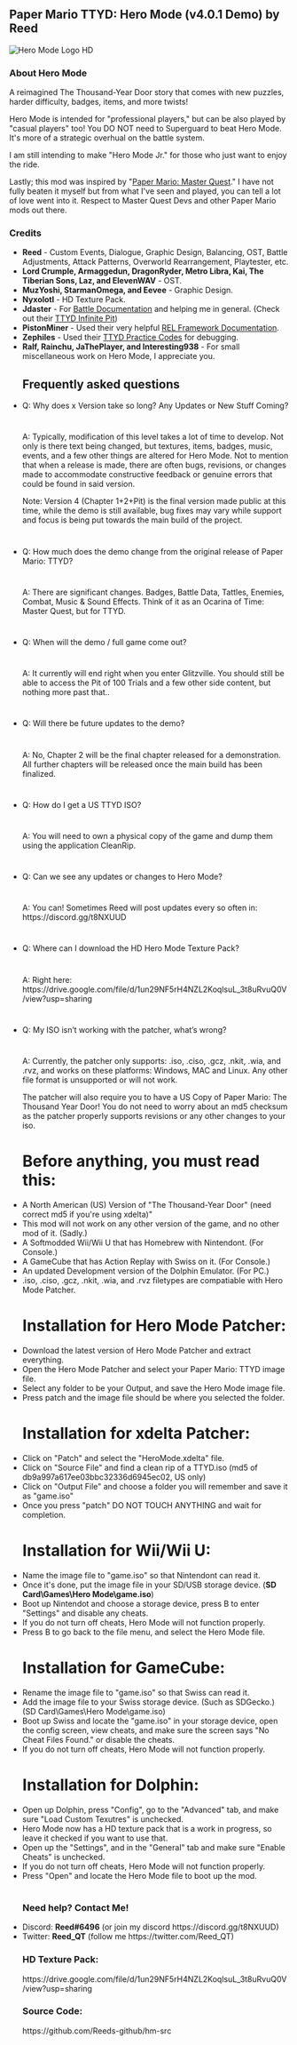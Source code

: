 <h2><b>Paper Mario TTYD: Hero Mode (v4.0.1 Demo) by Reed</b></font></h2>
<img src="https://github.com/Reeds-github/Hero-Mode/assets/73142432/3c242a7f-008e-428d-b5aa-db7da505a5ce.png" alt="Hero Mode Logo HD">

<h3><b>About Hero Mode</b></h3>

A reimagined The Thousand-Year Door story that comes with new puzzles,
harder difficulty, badges, items, and more twists!

Hero Mode is intended for "professional players," but can be also played by "casual players" too! 
You DO NOT need to Superguard to beat Hero Mode. It's more of a strategic overhual on the battle system.

I am still intending to make "Hero Mode Jr." for those who just want to enjoy the ride.

Lastly; this mod was inspired by "<a href="https://github.com/Brotenko/PMMasterQuest">Paper Mario: Master Quest</a>." I have not fully beaten it myself but from what I've seen and played, you can tell a lot of love went into it. Respect to Master Quest Devs and other Paper Mario mods out there.
<h3><b>Credits</b></h2>

<ul><li><b>Reed</b> - Custom Events, Dialogue, Graphic Design, Balancing, OST, Battle Adjustments, Attack Patterns, Overworld Rearrangement, Playtester, etc.</li>

<li><b>Lord Crumple, Armaggedun, DragonRyder, Metro Libra, Kai, The Tiberian Sons, Laz, and ElevenWAV</b> - OST.</li>
  
<li><b>MuzYoshi, StarmanOmega, and Eevee</b> - Graphic Design.</li>

<li><b>Nyxolotl</b> - HD Texture Pack.</li>
  
<li><b>Jdaster</b> - For <a href="https://github.com/jdaster64/ttyd-utils">Battle Documentation</a> and helping me in general. (Check out their <a href="https://github.com/jdaster64/ttyd-infinite-pit">TTYD Infinite Pit</a>)</li>  

<li><b>PistonMiner</b> - Used their very helpful <a href="https://github.com/PistonMiner/ttyd-tools">REL Framework Documentation</a>.</li>

<li><b>Zephiles</b> - Used their <a href="https://github.com/Zephiles/TTYD-Practice-Codes">TTYD Practice Codes</a> for debugging.</li>

<li><b>Ralf, Rainchu, JaThePlayer, and Interesting938</b> - For small miscellaneous work on Hero Mode, I appreciate you.</li>  


<h2>Frequently asked questions</h2>

<li>Q: Why does x Version take so long? Any Updates or New Stuff Coming?</li> 
<h1></h1>
A: Typically, modification of this level takes a lot of time to develop. Not only is there text being changed, but textures, items, badges, music, events, and a few other things are altered for Hero Mode. 
Not to mention that when a release is made, there are often bugs, revisions, or changes made to accommodate constructive feedback or genuine errors that could be found in said version. 

Note: Version 4 (Chapter 1+2+Pit) is the final version made public at this time, while the demo is still available, bug fixes may vary while support and focus is being put towards the main build of the project.
<h1></h1> 
<li>Q: How much does the demo change from the original release of Paper Mario: TTYD?</li>
<h1></h1>
A: There are significant changes. Badges, Battle Data, Tattles, Enemies, Combat, Music & Sound Effects. Think of it as an Ocarina of Time: Master Quest, but for TTYD.
<h1></h1>
<li>Q: When will the demo / full game come out?</li>
<h1></h1>
A: It currently will end right when you enter Glitzville. You should still be able to access the Pit of 100 Trials and a few other side content, but nothing more past that..
<h1></h1>
<li>Q: Will there be future updates to the demo?</li>
<h1></h1>
A: No, Chapter 2 will be the final chapter released for a demonstration. All further chapters will be released once the main build has been finalized. 
<h1></h1>
<li>Q: How do I get a US TTYD ISO?</li>
<h1></h1>
A: You will need to own a physical copy of the game and dump them using the application CleanRip.
<h1></h1>  
<li>Q: Can we see any updates or changes to Hero Mode?</li>
<h1></h1>
A: You can! Sometimes Reed will post updates every so often in: https://discord.gg/t8NXUUD 
<h1></h1>
<li>Q: Where can I download the HD Hero Mode Texture Pack?</li>
<h1></h1>
A: Right here: https://drive.google.com/file/d/1un29NF5rH4NZL2KoqlsuL_3t8uRvuQ0V/view?usp=sharing
<h1></h1>
<li>Q: My ISO isn’t working with the patcher, what’s wrong?</li>
<h1></h1>
A: Currently, the patcher only supports: .iso, .ciso, .gcz, .nkit, .wia, and .rvz, and works on these platforms: Windows, MAC and Linux.
Any other file format is unsupported or will not work. 

The patcher will also require you to have a US Copy of Paper Mario: The Thousand Year Door! You do not need to worry about an md5 checksum as the patcher properly supports revisions or any other changes to your iso.
<h1></h1>

<h1>Before anything, you must read this:</h1>

<li>A North American (US) Version of "The Thousand-Year Door" (need correct md5 if you're using xdelta)</b>"
<li>This mod will not work on any other version of the game, and no other mod of it. (Sadly.)</li>
<li>A Softmodded Wii/Wii U that has Homebrew with Nintendont. (For Console.)</li>
<li>A GameCube that has Action Replay with Swiss on it. (For Console.)</li>
<li>An updated Development version of the Dolphin Emulator. (For PC.)</li>
<li>.iso, .ciso, .gcz, .nkit, .wia, and .rvz filetypes are compatiable with Hero Mode Patcher.</li>
<h1></h1>

<b><h1>Installation for Hero Mode Patcher:</h1></b>

<li>Download the latest version of Hero Mode Patcher and extract everything.</li>
<li>Open the Hero Mode Patcher and select your Paper Mario: TTYD image file.</li>
<li>Select any folder to be your Output, and save the Hero Mode image file.</li>
<li>Press patch and the image file should be where you selected the folder.</li>

<b><h1>Installation for xdelta Patcher:</h1></b>

<li>Click on "Patch" and select the "HeroMode.xdelta" file.</li>
<li>Click on "Source File" and find a clean rip of a TTYD.iso (md5 of db9a997a617ee03bbc32336d6945ec02, US only)</li>
<li>Click on "Output File" and choose a folder you will remember and save it as "game.iso"</li>
<li>Once you press "patch" DO NOT TOUCH ANYTHING and wait for completion.</li>

<b><h1>Installation for Wii/Wii U:</h1></b>

<li>Name the image file to "game.iso" so that Nintendont can read it.</li>
<li>Once it's done, put the image file in your SD/USB storage device. (<b>SD Card\Games\Hero Mode\game.iso</b>)</li>
<li>Boot up Nintendot and choose a storage device, press B to enter "Settings" and disable any cheats.</li>
<li>If you do not turn off cheats, Hero Mode will not function properly.</li>
<li>Press B to go back to the file menu, and select the Hero Mode file.</li>

<b><h1>Installation for GameCube:</h1></b>

<li>Rename the image file to "game.iso" so that Swiss can read it.</li>
<li>Add the image file to your Swiss storage device. (Such as SDGecko.) (SD Card\Games\Hero Mode\game.iso)</li>
<li>Boot up Swiss and locate the "game.iso" in your storage device, open the config screen,
view cheats, and make sure the screen says "No Cheat Files Found." or disable the cheats.</li>
<li>If you do not turn off cheats, Hero Mode will not function properly.</li>

<b><h1>Installation for Dolphin:</h1></b>

<li>Open up Dolphin, press "Config", go to the "Advanced" tab, and make sure "Load Custom Texutres" is unchecked.</li>
<li>Hero Mode now has a HD texture pack that is a work in progress, so leave it checked if you want to use that.</li>
<li>Open up the "Settings", and in the "General" tab and make sure "Enable Cheats" is unchecked.</li>
<li>If you do not turn off cheats, Hero Mode will not function properly.</li>
<li>Press "Open" and locate the Hero Mode file to boot up the mod.</li>

<h1></h1>
<h3><b>Need help? Contact Me!</b></h2>

<li>Discord: <b>Reed#6496</b> (or join my discord https://discord.gg/t8NXUUD)</li>

<li>Twitter: <b>Reed_QT</b> (follow me https://twitter.com/Reed_QT)</li>

<h3><b>HD Texture Pack:</h3></b>
https://drive.google.com/file/d/1un29NF5rH4NZL2KoqlsuL_3t8uRvuQ0V/view?usp=sharing

<h3><b>Source Code:</h3></b>
https://github.com/Reeds-github/hm-src

